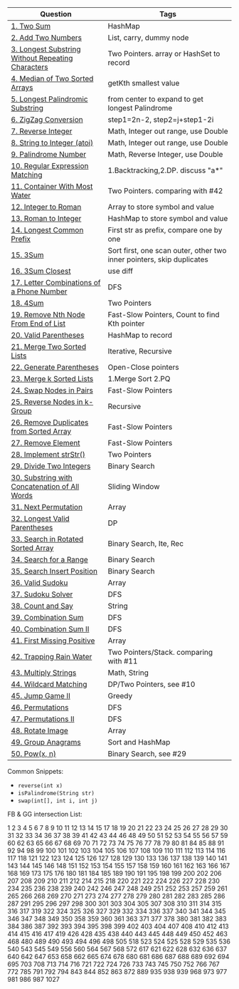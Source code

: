 |Question		|Tags		|
|---------------|-----------|
|[1. Two Sum](https://leetcode.com/problems/two-sum/)|HashMap|
|[2. Add Two Numbers](https://leetcode.com/problems/add-two-numbers/)|List, carry, dummy node|
|[3. Longest Substring Without Repeating Characters](https://leetcode.com/problems/longest-substring-without-repeating-characters/)|Two Pointers. array or HashSet to record|
|[4. Median of Two Sorted Arrays](https://leetcode.com/problems/median-of-two-sorted-arrays/)|getKth smallest value|
|[5. Longest Palindromic Substring](https://leetcode.com/problems/longest-palindromic-substring/)|from center to expand to get longest Palindrome|
|[6. ZigZag Conversion](https://leetcode.com/problems/zigzag-conversion/)|step1=2n-2, step2=j+step1-2i|
|[7. Reverse Integer](https://leetcode.com/problems/reverse-integer/)|Math, Integer out range, use Double|
|[8. String to Integer (atoi)](https://leetcode.com/problems/string-to-integer-atoi/)|Math, Integer out range, use Double|
|[9. Palindrome Number](https://leetcode.com/problems/palindrome-number/)|Math, Reverse Integer, use Double|
|[10. Regular Expression Matching](https://leetcode.com/problems/regular-expression-matching/)|1.Backtracking,2.DP. discuss "a*"|
|[11. Container With Most Water](https://leetcode.com/problems/container-with-most-water/)|Two Pointers. comparing with #42|
|[12. Integer to Roman](https://leetcode.com/problems/integer-to-roman/)|Array to store symbol and value|
|[13. Roman to Integer](https://leetcode.com/problems/roman-to-integer/)|HashMap to store symbol and value|
|[14. Longest Common Prefix](https://leetcode.com/problems/longest-common-prefix/)|First str as prefix, compare one by one|
|[15. 3Sum](https://leetcode.com/problems/3sum/)|Sort first, one scan outer, other two inner pointers, skip duplicates|
|[16. 3Sum Closest](https://leetcode.com/problems/3sum-closest/)|use diff|
|[17. Letter Combinations of a Phone Number](https://leetcode.com/problems/letter-combinations-of-a-phone-number/)|DFS|
|[18. 4Sum](https://leetcode.com/problems/4sum/)|Two Pointers|
|[19. Remove Nth Node From End of List](https://leetcode.com/problems/remove-nth-node-from-end-of-list/)|Fast-Slow Pointers, Count to find Kth pointer|
|[20. Valid Parentheses](https://leetcode.com/problems/valid-parentheses/)|HashMap to record|
|[21. Merge Two Sorted Lists](https://leetcode.com/problems/merge-two-sorted-lists/)|Iterative, Recursive|
|[22. Generate Parentheses](https://leetcode.com/problems/generate-parentheses/)|Open-Close pointers|
|[23. Merge k Sorted Lists](https://leetcode.com/problems/merge-k-sorted-lists/)|1.Merge Sort 2.PQ|
|[24. Swap Nodes in Pairs](https://leetcode.com/problems/swap-nodes-in-pairs/)|Fast-Slow Pointers|
|[25. Reverse Nodes in k-Group](https://leetcode.com/problems/reverse-nodes-in-k-group/)|Recursive|
|[26. Remove Duplicates from Sorted Array](https://leetcode.com/problems/remove-duplicates-from-sorted-array/)|Fast-Slow Pointers|
|[27. Remove Element](https://leetcode.com/problems/remove-element/)|Fast-Slow Pointers|
|[28. Implement strStr()](https://leetcode.com/problems/implement-strstr/)|Two Pointers|
|[29. Divide Two Integers](https://leetcode.com/problems/divide-two-integers/)|Binary Search|
|[30. Substring with Concatenation of All Words](https://leetcode.com/problems/substring-with-concatenation-of-all-words/)|Sliding Window|
|[31. Next Permutation](https://leetcode.com/problems/next-permutation/)|Array|
|[32. Longest Valid Parentheses](https://leetcode.com/problems/longest-valid-parentheses/)|DP|
|[33. Search in Rotated Sorted Array](https://leetcode.com/problems/search-in-rotated-sorted-array/)|Binary Search, Ite, Rec|
|[34. Search for a Range](https://leetcode.com/problems/search-for-a-range/)|Binary Search|
|[35. Search Insert Position](https://leetcode.com/problems/search-insert-position/)|Binary Search|
|[36. Valid Sudoku](https://leetcode.com/problems/valid-sudoku/)|Array|
|[37. Sudoku Solver](https://leetcode.com/problems/sudoku-solver/)|DFS|
|[38. Count and Say](https://leetcode.com/problems/count-and-say/)|String|
|[39. Combination Sum](https://leetcode.com/problems/combination-sum/)|DFS|
|[40. Combination Sum II](https://leetcode.com/problems/combination-sum-ii/)|DFS|
|[41. First Missing Positive](https://leetcode.com/problems/first-missing-positive/)|Array|
|[42. Trapping Rain Water](https://leetcode.com/problems/trapping-rain-water/)|Two Pointers/Stack. comparing with #11|
|[43. Multiply Strings](https://leetcode.com/problems/multiply-strings/)|Math, String|
|[44. Wildcard Matching](https://leetcode.com/problems/wildcard-matching/)|DP/Two Pointers, see #10|
|[45. Jump Game II](https://leetcode.com/problems/jump-game-ii/)|Greedy|
|[46. Permutations](https://leetcode.com/problems/permutations/)|DFS|
|[47. Permutations II](https://leetcode.com/problems/permutations-ii/)|DFS|
|[48. Rotate Image](https://leetcode.com/problems/rotate-image/)|Array|
|[49. Group Anagrams](https://leetcode.com/problems/anagrams/)|Sort and HashMap|
|[50. Pow(x, n)](https://leetcode.com/problems/powx-n/)|Binary Search, see #29|

Common Snippets:
+ `reverse(int x)`
+ `isPalindrome(String str)`
+ `swap(int[], int i, int j)`

FB & GG intersection List:

1
2
3
4
5
6
7
8
9
10
11
12
13
14
15
17
18
19
20
21
22
23
24
25
26
27
28
29
30
31
32
33
34
36
37
38
39
41
42
43
44
46
48
49
50
51
52
53
54
55
56
57
59
60
62
63
65
66
67
68
69
70
71
72
73
74
75
76
77
78
79
80
81
84
85
88
91
92
94
98
99
100
101
102
103
104
105
106
107
108
109
110
111
112
113
114
116
117
118
121
122
123
124
125
126
127
128
129
130
133
136
137
138
139
140
141
143
144
145
146
148
151
152
153
154
155
157
158
159
160
161
162
163
166
167
168
169
173
175
176
180
181
184
185
189
190
191
195
198
199
200
202
206
207
208
209
210
211
212
214
215
218
220
221
222
224
226
227
228
230
234
235
236
238
239
240
242
246
247
248
249
251
252
253
257
259
261
265
266
268
269
270
271
273
274
277
278
279
280
281
282
283
285
286
287
291
295
296
297
298
300
301
303
304
305
307
308
310
311
314
315
316
317
319
322
324
325
326
327
329
332
334
336
337
340
341
344
345
346
347
348
349
350
358
359
360
361
363
371
377
378
380
381
382
383
384
386
387
392
393
394
395
398
399
402
403
404
407
408
410
412
413
414
415
416
417
419
426
428
435
438
440
443
445
448
449
450
452
463
468
480
489
490
493
494
496
498
505
518
523
524
525
528
529
535
536
540
543
545
549
556
560
564
567
568
572
617
621
622
628
632
636
637
640
642
647
653
658
662
665
674
678
680
681
686
687
688
689
692
694
695
703
708
713
714
716
721
722
724
726
733
743
745
750
752
766
767
772
785
791
792
794
843
844
852
863
872
889
935
938
939
968
973
977
981
986
987
1027
